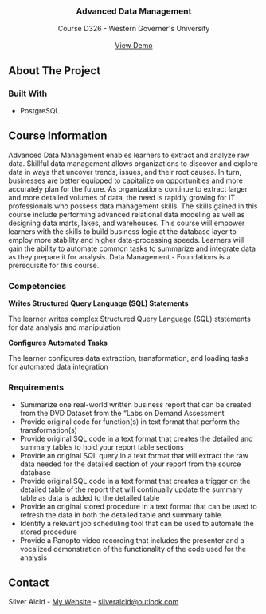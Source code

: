 <a id="readme-top"></a>

<h3 align="center">Advanced Data Management</h3>

  <p align="center">
    Course D326 - Western Governer's University
    <br />
    <br />
    <a href="https://youtu.be/wZJEvJvl0lI">View Demo</a>
</div>


<!-- ABOUT THE PROJECT -->
## About The Project



### Built With

* PostgreSQL


## Course Information

Advanced Data Management enables learners to extract and analyze raw data. Skillful data management allows organizations to discover and explore data in ways that uncover trends, issues, and their root causes. In turn, businesses are better equipped to capitalize on opportunities and more accurately plan for the future. As organizations continue to extract larger and more detailed volumes of data, the need is rapidly growing for IT professionals who possess data management skills. The skills gained in this course include performing advanced relational data modeling as well as designing data marts, lakes, and warehouses. This course will empower learners with the skills to build business logic at the database layer to employ more stability and higher data-processing speeds. Learners will gain the ability to automate common tasks to summarize and integrate data as they prepare it for analysis. Data Management - Foundations is a prerequisite for this course.

### Competencies

**Writes Structured Query Language (SQL) Statements**

The learner writes complex Structured Query Language (SQL) statements for data analysis and manipulation

**Configures Automated Tasks**

The learner configures data extraction, transformation, and loading tasks for automated data integration

### Requirements

* Summarize one real-world written business report that can be created from the DVD Dataset from the “Labs on Demand Assessment
* Provide original code for function(s) in text format that perform the transformation(s)
* Provide original SQL code in a text format that creates the detailed and summary tables to hold your report table sections
* Provide an original SQL query in a text format that will extract the raw data needed for the detailed section of your report from the source database
* Provide original SQL code in a text format that creates a trigger on the detailed table of the report that will continually update the summary table as data is added to the detailed table
* Provide an original stored procedure in a text format that can be used to refresh the data in both the detailed table and summary table.
* Identify a relevant job scheduling tool that can be used to automate the stored procedure
* Provide a Panopto video recording that includes the presenter and a vocalized demonstration of the functionality of the code used for the analysis



<!-- CONTACT -->
## Contact

Silver Alcid - [My Website](https://silveralcid.com) - silveralcid@outlook.com
